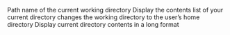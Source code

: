 Path name of the current working directory
Display the contents list of your current directory
changes the working directory to the user’s home directory
Display current directory contents in a long format
